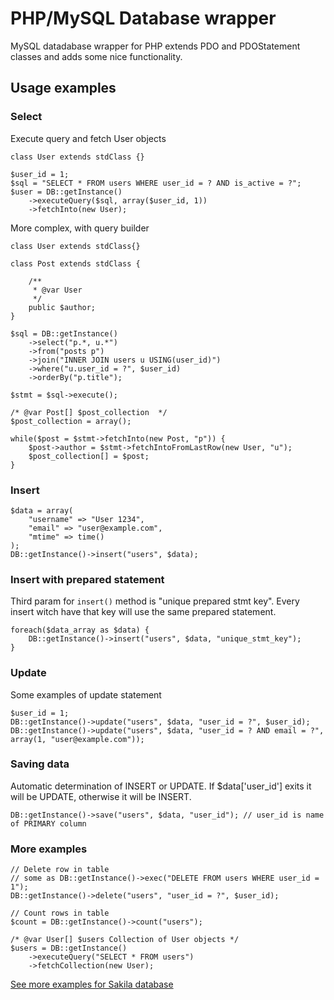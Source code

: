 PHP/MySQL Database wrapper
==========================

MySQL datadabase wrapper for PHP extends PDO and PDOStatement classes and adds some nice functionality.

Usage examples
-----------------

### Select
Execute query and fetch User objects
	
	class User extends stdClass {}
	
	$user_id = 1;
	$sql = "SELECT * FROM users WHERE user_id = ? AND is_active = ?";
	$user = DB::getInstance()
		->executeQuery($sql, array($user_id, 1))
		->fetchInto(new User);
	
More complex, with query builder

	class User extends stdClass{}
	
	class Post extends stdClass {
		
		/**
		 * @var User
		 */
		public $author;
	}
	
	$sql = DB::getInstance()
		->select("p.*, u.*")
		->from("posts p")
		->join("INNER JOIN users u USING(user_id)")
		->where("u.user_id = ?", $user_id)
		->orderBy("p.title");
		
	$stmt = $sql->execute();
	
	/* @var Post[] $post_collection  */
	$post_collection = array();
	
	while($post = $stmt->fetchInto(new Post, "p")) {
		$post->author = $stmt->fetchIntoFromLastRow(new User, "u");
		$post_collection[] = $post;
	}
	

### Insert 

	$data = array(
		"username" => "User 1234",
		"email" => "user@example.com",
		"mtime" => time()
	);
	DB::getInstance()->insert("users", $data);
	
### Insert with prepared statement
Third param for `insert()` method is "unique prepared stmt key". Every insert witch have that key will use the same prepared statement.

	foreach($data_array as $data) {
		DB::getInstance()->insert("users", $data, "unique_stmt_key");
	}

### Update
Some examples of update statement
	
	$user_id = 1;
	DB::getInstance()->update("users", $data, "user_id = ?", $user_id);
	DB::getInstance()->update("users", $data, "user_id = ? AND email = ?", array(1, "user@example.com"));
	
	
### Saving data
Automatic determination of INSERT or UPDATE. If $data['user_id'] exits it will be UPDATE, otherwise it will be INSERT.

	DB::getInstance()->save("users", $data, "user_id"); // user_id is name of PRIMARY column
	
### More examples
	
	// Delete row in table
	// some as DB::getInstance()->exec("DELETE FROM users WHERE user_id = 1");
	DB::getInstance()->delete("users", "user_id = ?", $user_id);
	
	// Count rows in table
	$count = DB::getInstance()->count("users");
	
	/* @var User[] $users Collection of User objects */
	$users = DB::getInstance()
		->executeQuery("SELECT * FROM users")
		->fetchCollection(new User);

[See more examples for Sakila database](https://github.com/salebab/database/tree/master/sakila-examples)